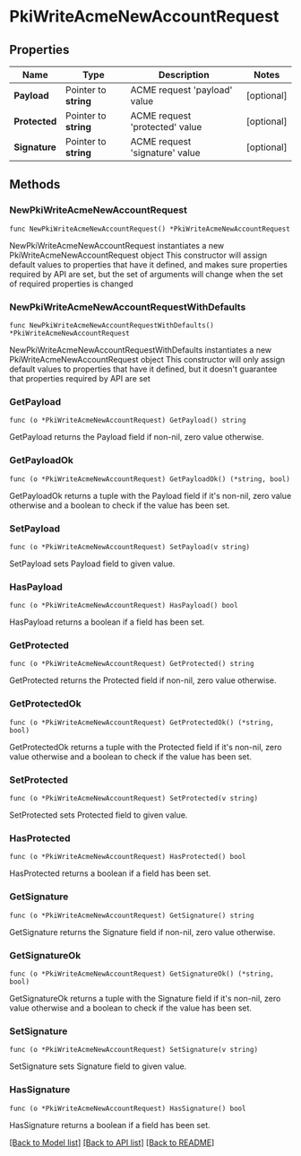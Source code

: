 # PkiWriteAcmeNewAccountRequest


## Properties

Name | Type | Description | Notes
------------ | ------------- | ------------- | -------------
**Payload** | Pointer to **string** | ACME request &#x27;payload&#x27; value | [optional] 
**Protected** | Pointer to **string** | ACME request &#x27;protected&#x27; value | [optional] 
**Signature** | Pointer to **string** | ACME request &#x27;signature&#x27; value | [optional] 



## Methods


### NewPkiWriteAcmeNewAccountRequest

`func NewPkiWriteAcmeNewAccountRequest() *PkiWriteAcmeNewAccountRequest`

NewPkiWriteAcmeNewAccountRequest instantiates a new PkiWriteAcmeNewAccountRequest object
This constructor will assign default values to properties that have it defined,
and makes sure properties required by API are set, but the set of arguments
will change when the set of required properties is changed

### NewPkiWriteAcmeNewAccountRequestWithDefaults

`func NewPkiWriteAcmeNewAccountRequestWithDefaults() *PkiWriteAcmeNewAccountRequest`

NewPkiWriteAcmeNewAccountRequestWithDefaults instantiates a new PkiWriteAcmeNewAccountRequest object
This constructor will only assign default values to properties that have it defined,
but it doesn't guarantee that properties required by API are set


### GetPayload

`func (o *PkiWriteAcmeNewAccountRequest) GetPayload() string`

GetPayload returns the Payload field if non-nil, zero value otherwise.

### GetPayloadOk

`func (o *PkiWriteAcmeNewAccountRequest) GetPayloadOk() (*string, bool)`

GetPayloadOk returns a tuple with the Payload field if it's non-nil, zero value otherwise
and a boolean to check if the value has been set.

### SetPayload

`func (o *PkiWriteAcmeNewAccountRequest) SetPayload(v string)`

SetPayload sets Payload field to given value.


### HasPayload

`func (o *PkiWriteAcmeNewAccountRequest) HasPayload() bool`

HasPayload returns a boolean if a field has been set.




### GetProtected

`func (o *PkiWriteAcmeNewAccountRequest) GetProtected() string`

GetProtected returns the Protected field if non-nil, zero value otherwise.

### GetProtectedOk

`func (o *PkiWriteAcmeNewAccountRequest) GetProtectedOk() (*string, bool)`

GetProtectedOk returns a tuple with the Protected field if it's non-nil, zero value otherwise
and a boolean to check if the value has been set.

### SetProtected

`func (o *PkiWriteAcmeNewAccountRequest) SetProtected(v string)`

SetProtected sets Protected field to given value.


### HasProtected

`func (o *PkiWriteAcmeNewAccountRequest) HasProtected() bool`

HasProtected returns a boolean if a field has been set.




### GetSignature

`func (o *PkiWriteAcmeNewAccountRequest) GetSignature() string`

GetSignature returns the Signature field if non-nil, zero value otherwise.

### GetSignatureOk

`func (o *PkiWriteAcmeNewAccountRequest) GetSignatureOk() (*string, bool)`

GetSignatureOk returns a tuple with the Signature field if it's non-nil, zero value otherwise
and a boolean to check if the value has been set.

### SetSignature

`func (o *PkiWriteAcmeNewAccountRequest) SetSignature(v string)`

SetSignature sets Signature field to given value.


### HasSignature

`func (o *PkiWriteAcmeNewAccountRequest) HasSignature() bool`

HasSignature returns a boolean if a field has been set.









[[Back to Model list]](../README.md#documentation-for-models) [[Back to API list]](../README.md#documentation-for-api-endpoints) [[Back to README]](../README.md)


